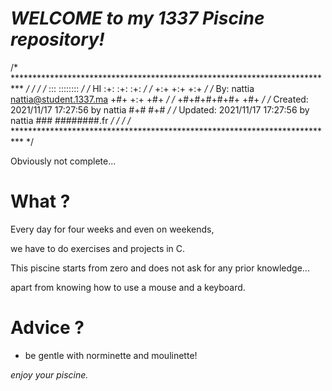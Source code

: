 # *WELCOME to my 1337 Piscine repository!*
		
/* ************************************************************************** */
/*                                                                            */
/*                                                        :::      ::::::::   */
/*   HI                                                 :+:      :+:    :+:   */
/*                                                    +:+ +:+         +:+     */
/*   By: nattia <nattia@student.1337.ma>            +#+  +:+       +#+        */
/*                                                +#+#+#+#+#+   +#+           */
/*   Created: 2021/11/17 17:27:56 by nattia            #+#    #+#             */
/*   Updated: 2021/11/17 17:27:56 by nattia           ###   ########.fr       */
/*                                                                            */
/* ************************************************************************** */

Obviously not complete...

# What ?
Every day for four weeks and even on weekends,

we have to do exercises and projects in C. 

This piscine starts from zero and does not ask for any prior knowledge... 

apart from knowing how to use a mouse and a keyboard.


# Advice ?
- be gentle with norminette and moulinette!

*enjoy your piscine.*
